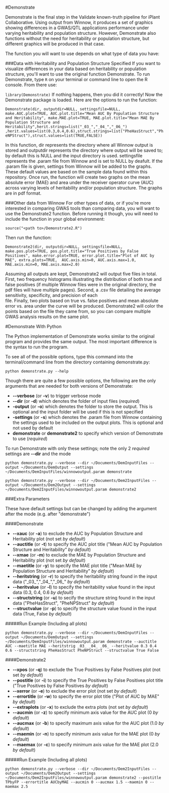 #Demonstrate

Demonstrate is the final step in the Validate known-truth pipeline for iPlant Collaborative. 
Using output from Winnow, it produces a set of graphics showing differences in a GWAS/QTL applications performance under varying heritability and population structure. However,
Demonstrate also functions without the need for heritability or population structure, but different graphics will be produced in that case.

The function you will want to use depends on what type of data you have:

###Data with Heritability and Population Structure Specified 
If you want to visualize differences in your data based on heritability or population structure, you'll want to use the
original function Demonstrate. To run Demonstrate, type `R` on your terminal or command line to open the R console. From there use:

`library(Demonstrate)`
If nothing happens, then you did it correctly! Now the Demonstrate package is loaded. Here are the options to run the function:

`Demonstrate(dir, outputdir=NULL, settingsfile=NULL, make.AUC.plot=TRUE, AUC.plot.title="Mean AUC By Population Structure and Heritability",
	make.MAE.plot=TRUE, MAE.plot.title="Mean MAE By Population Structure and Heritability",herit.strings=list("_03_","_04_","_06_")
	,herit.values=list(0.3,0.4,0.6),struct.strings=list("PheHasStruct","PheNPStruct"),struct.values=list(TRUE,FALSE))`
	
In this function, dir represents the directory where all Winnow output is stored and outputdir represents the directory where output will be saved to; by default this is NULL and the input directory is used. settingsfile represents the .param file from Winnow and is set to NULL by deafult. If the .param file is given, settings from Winnow will be added to the graphs. These default values are based on the sample data found within this repository. Once run, the function will create two graphs
on the mean absolute error (MAE) and area under the receiver operator curve (AUC) across varying levels of heritability and/or population structure.
The graphs are in pdf format.

###Other data from Winnow
For other types of data, or if you're more interested in comparing GWAS tools than comparing data, you will want to use the Demonstrate2 function. 
Before running it though, you will need to include the function in your global environment:

`source("<path to>/Demonstrate2.R")`

Then run the function:

`Demonstrate2(dir, outputdir=NULL, settingsfile=NULL, make.pos.plot=TRUE, pos.plot.title="True Positives by False Positives",
                       make.error.plot=TRUE, error.plot.title="Plot of AUC by MAE", extra.plots=TRUE, 
                       AUC.axis.min=0, AUC.axis.max=1.0, MAE.axis.min=0, MAE.axis.max=2.0)`

Assuming all outputs are kept, Demonstrate2 will output five files in total. First, two frequency histograms illustrating the distribution of both true and false positives 
(if multiple Winnow files were in the original directory, the pdf files will have multiple pages). Second, a .csv file detailing the average sensitivity, specificity, and precision of each  
file. Finally, two plots based on true vs. false positives and mean absolute error vs. area under the curve will be produced. Demonstrate2 will color the points based on the file they came from, so you
can compare multiple GWAS analysis results on the same plot.


#Demonstrate With Python

The Python implementation of Demonstrate works similar to the original program and provides the same output. The most important difference is the syntax to run the program. 

To see all of the possible options, type this command into the terminal/command line from the directory containing demonstrate.py:

`python demonstrate.py --help`

Though there are quite a few possible options, the following are the only arguments that are needed for both versions of Demonstrate: 
* **--verbose** (or **-v**) to trigger verbose mode 
* **--dir** (or **-d**) which denotes the folder of input files (_required_)
* **-output** (or **-o**) which denotes the folder to store the output. This is optional and the input folder will be used if this is not specified
* **-settings** (or **-s**) which denotes the .param file from Winnow containing the settings used to be included on the output plots. This is optional and not used by default
* **demonstrate** or **demonstrate2** to specify which version of Demonstrate to use (_required_)

To run Demonstrate with only these settings; note the only 2 _required_ settings are **--dir** and the mode

`python demonstrate.py --verbose --dir ~/Documents/DemInputFiles --output ~/Documents/DemOutput --settings ~/Documents/DemInputFiles/winnowoutput.param demonstrate`

`python demonstrate.py --verbose --dir ~/Documents/Dem2InputFiles --output ~/Documents/Dem2Output --settings ~/Documents/Dem2InputFiles/winnowoutput.param demonstrate2`

###Extra Parameters

These have default settings but can be changed by adding the argument after the mode (e.g. after "demonstrate")

####Demonstrate

* **--xauc** (or **-a**) to exclude the AUC by Population Structure and Heritability plot (not set _by default_)
* **--auctitle** (or **-t**) to specify the AUC plot title ("Mean AUC by Population Structure and Heritability" _by default_)
* **--xmae** (or **-m**) to exclude the MAE by Population Structure and Heritability plot (not set _by default_)
* **--maetitle** (or **-y**) to specify the MAE plot title ("Mean MAE by Population Structure and Heritability" _by default_)
* **--heritstring** (or **-r**) to specify the heritability string found in the input data ("\_03_","\_04_","\_06_" _by default_)
* **--heritvalue** (or **-l**) to specify the heritability value found in the input data (0.3, 0.4, 0.6 _by default_)
* **--structstring** (or **-u**) to secify the structure string found in the input data ("PheHasStruct", "PheNPStruct" _by default_)
* **--structvalue** (or **-p**) to specify the structure value found in the input data (True, False _by default_)

#####Run Example (Including all plots)

`python demonstrate.py --verbose --dir ~/Documents/DemInputFiles --output ~/Documents/DemOutput --settings ~/Documents/DemInputFiles/winnowoutput.param demonstrate --auctitle AUC --maetitle MAE --heritstrig _03_ _04_ _06_ --heritvalue 0.3 0.4 0.6 --structstring PheHasStruct PheNPStruct --structvalue True False`

####Demonstrate2
* **--xpos** (or **-q**) to exclude the True Positives by False Positives plot (not set _by default_)
* **--postitle** (or **-i**) to specify the True Positives by False Positives plot title ("True Positives by False Positives _by default_)
* **--xerror** (or **-e**) to exclude the error plot (not set _by default_)
* **--errortitle** (or **-w**) to specify the error plot title ("Plot of AUC by MAE" _by default_)
* **--extraplots** (or **-x**) to exclude the extra plots (not set _by default_)
* **--aucmin** (or **-z**) to specify minimum axis value for the AUC plot (0 _by default_)
* **--aucmax** (or **-b**) to specify maximum axis value for the AUC plot (1.0 _by default_)
* **--maemin** (or **-n**) to specify minimum axis value for the MAE plot (0 _by default_)
* **--maemax** (or **-c**) to specify minimum axis value for the MAE plot (2.0 _by default_)

#####Run Example (Including all plots)

`python demonstrate.py --verbose --dir ~/Documents/Dem2InputFiles --output ~/Documents/Dem2Output --settings ~/Documents/Dem2InputFiles/winnowoutput.param demonstrate2 --postitle TPbyFP --errortitle AUCbyMAE --aucmin 0 --aucmax 1.5 --maemin 0 --maemax 2.5`
